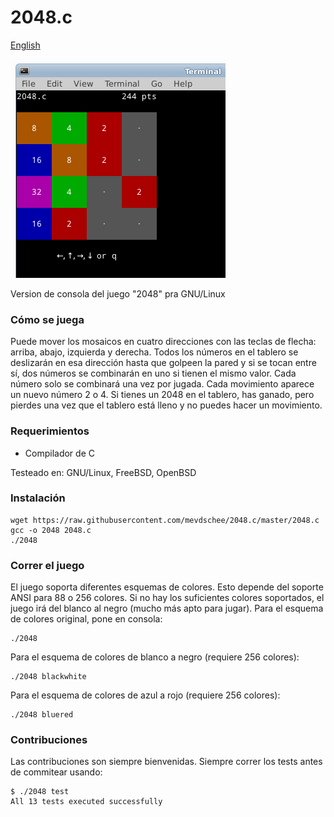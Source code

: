 2048.c
======

[English](README.md)

![screenshot](screenshot.png)

Version de consola del juego "2048" pra GNU/Linux

### Cómo se juega

Puede mover los mosaicos en cuatro direcciones con las teclas de flecha: arriba, abajo, izquierda y derecha. Todos los números en el tablero se deslizarán en esa dirección hasta que golpeen la pared y si se tocan entre sí, dos números se combinarán en uno si tienen el mismo valor. Cada número solo se combinará una vez por jugada. Cada movimiento aparece un nuevo número 2 o 4. Si tienes un 2048 en el tablero, has ganado, pero pierdes una vez que el tablero está lleno y no puedes hacer un movimiento. 

### Requerimientos

- Compilador de C

Testeado en: GNU/Linux, FreeBSD, OpenBSD

### Instalación

```
wget https://raw.githubusercontent.com/mevdschee/2048.c/master/2048.c
gcc -o 2048 2048.c
./2048
```

### Correr el juego

El juego soporta diferentes esquemas de colores. Esto depende del soporte ANSI para 88 o 256 colores. Si no hay los suficientes colores soportados, el juego irá del blanco al negro (mucho más apto para jugar). Para el esquema de colores original, pone en consola:
```
./2048
```
Para el esquema de colores de blanco a negro (requiere 256 colores):

```
./2048 blackwhite
```

Para el esquema de colores de azul a rojo (requiere 256 colores):

```
./2048 bluered
```

### Contribuciones

Las contribuciones son siempre bienvenidas. Siempre correr los tests antes de commitear usando:

```
$ ./2048 test
All 13 tests executed successfully
```
